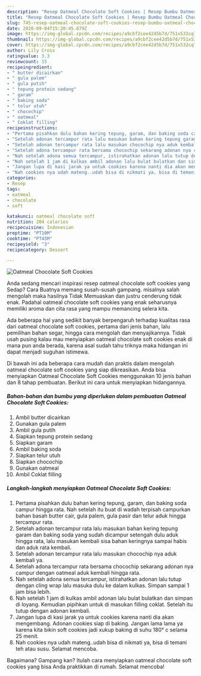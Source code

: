 ```yaml
---
description: "Resep Oatmeal Chocolate Soft Cookies | Resep Bumbu Oatmeal Chocolate Soft Cookies Yang Enak dan Simpel"
title: "Resep Oatmeal Chocolate Soft Cookies | Resep Bumbu Oatmeal Chocolate Soft Cookies Yang Enak dan Simpel"
slug: 745-resep-oatmeal-chocolate-soft-cookies-resep-bumbu-oatmeal-chocolate-soft-cookies-yang-enak-dan-simpel
date: 2020-09-04T15:20:45.679Z
image: https://img-global.cpcdn.com/recipes/a9cbf2cee42d5b7d/751x532cq70/oatmeal-chocolate-soft-cookies-foto-resep-utama.jpg
thumbnail: https://img-global.cpcdn.com/recipes/a9cbf2cee42d5b7d/751x532cq70/oatmeal-chocolate-soft-cookies-foto-resep-utama.jpg
cover: https://img-global.cpcdn.com/recipes/a9cbf2cee42d5b7d/751x532cq70/oatmeal-chocolate-soft-cookies-foto-resep-utama.jpg
author: Lily Cross
ratingvalue: 3.3
reviewcount: 15
recipeingredient:
- " butter dicairkan"
- " gula palem"
- " gula putih"
- " tepung protein sedang"
- " garam"
- " baking soda"
- " telur utuh"
- " chocochip"
- " oatmeal"
- " Coklat filling"
recipeinstructions:
- "Pertama pisahkan dulu bahan kering tepung, garam, dan baking soda campur hingga rata. Nah setelah itu buat di wadah terpisah campurkan bahan basah butter cair, gula palem, gula pasir dan telur aduk hingga tercampur rata."
- "Setelah adonan tercampur rata lalu masukan bahan kering tepung garam dan baking soda yang sudah dicampur setengah dulu aduk hingga rata, lalu masukan kembali sisa bahan keringnya sampai habis dan aduk rata kembali."
- "Setelah adonan tercampur rata lalu masukan chocochip nya aduk kembali ya."
- "Setelah adona tercampur rata bersama chocochip sekarang adonan nya campur dengan oatmeal aduk kembali hingga rata."
- "Nah setelah adona semua tercampur, istirahatkan adonan lalu tutup dengan cling wrap lalu masuka dulu ke dalam kulkas. Simpan sampai 1 jam bisa lebih."
- "Nah setelah 1 jam di kulkas ambil adonan lalu bulat bulatkan dan simpan di loyang. Kemudian pipihkan untuk di masukan filling coklat. Setelah itu tutup dengan adonan kembali."
- "Jangan lupa di kasi jarak ya untuk cookies karena nanti dia akan mengembang. Adonan cookies siap di baking. Jangan lama lama ya karena kita bikin soft cookies jadi xukup baking di suhu 180° c selama 25 menit."
- "Nah cookies nya udah mateng..udah bisa di nikmati ya, bisa di temani teh atau susu. Selamat mencoba."
categories:
- Resep
tags:
- oatmeal
- chocolate
- soft

katakunci: oatmeal chocolate soft 
nutrition: 204 calories
recipecuisine: Indonesian
preptime: "PT10M"
cooktime: "PT45M"
recipeyield: "3"
recipecategory: Dessert

---
```



![Oatmeal Chocolate Soft Cookies](https://img-global.cpcdn.com/recipes/a9cbf2cee42d5b7d/751x532cq70/oatmeal-chocolate-soft-cookies-foto-resep-utama.jpg)

Anda sedang mencari inspirasi resep oatmeal chocolate soft cookies yang Sedap? Cara Buatnya memang susah-susah gampang. misalnya salah mengolah maka hasilnya Tidak Memuaskan dan justru cenderung tidak enak. Padahal oatmeal chocolate soft cookies yang enak seharusnya memiliki aroma dan cita rasa yang mampu memancing selera kita.

Ada beberapa hal yang sedikit banyak berpengaruh terhadap kualitas rasa dari oatmeal chocolate soft cookies, pertama dari jenis bahan, lalu pemilihan bahan segar, hingga cara mengolah dan menyajikannya. Tidak usah pusing kalau mau menyiapkan oatmeal chocolate soft cookies enak di mana pun anda berada, karena asal sudah tahu triknya maka hidangan ini dapat menjadi suguhan istimewa.




Di bawah ini ada beberapa cara mudah dan praktis dalam mengolah oatmeal chocolate soft cookies yang siap dikreasikan. Anda bisa menyiapkan Oatmeal Chocolate Soft Cookies menggunakan 10 jenis bahan dan 8 tahap pembuatan. Berikut ini cara untuk menyiapkan hidangannya.

<!--inarticleads1-->

##### Bahan-bahan dan bumbu yang diperlukan dalam pembuatan Oatmeal Chocolate Soft Cookies:

1. Ambil  butter dicairkan
1. Gunakan  gula palem
1. Ambil  gula putih
1. Siapkan  tepung protein sedang
1. Siapkan  garam
1. Ambil  baking soda
1. Siapkan  telur utuh
1. Siapkan  chocochip
1. Gunakan  oatmeal
1. Ambil  Coklat filling




<!--inarticleads2-->

##### Langkah-langkah menyiapkan Oatmeal Chocolate Soft Cookies:

1. Pertama pisahkan dulu bahan kering tepung, garam, dan baking soda campur hingga rata. Nah setelah itu buat di wadah terpisah campurkan bahan basah butter cair, gula palem, gula pasir dan telur aduk hingga tercampur rata.
1. Setelah adonan tercampur rata lalu masukan bahan kering tepung garam dan baking soda yang sudah dicampur setengah dulu aduk hingga rata, lalu masukan kembali sisa bahan keringnya sampai habis dan aduk rata kembali.
1. Setelah adonan tercampur rata lalu masukan chocochip nya aduk kembali ya.
1. Setelah adona tercampur rata bersama chocochip sekarang adonan nya campur dengan oatmeal aduk kembali hingga rata.
1. Nah setelah adona semua tercampur, istirahatkan adonan lalu tutup dengan cling wrap lalu masuka dulu ke dalam kulkas. Simpan sampai 1 jam bisa lebih.
1. Nah setelah 1 jam di kulkas ambil adonan lalu bulat bulatkan dan simpan di loyang. Kemudian pipihkan untuk di masukan filling coklat. Setelah itu tutup dengan adonan kembali.
1. Jangan lupa di kasi jarak ya untuk cookies karena nanti dia akan mengembang. Adonan cookies siap di baking. Jangan lama lama ya karena kita bikin soft cookies jadi xukup baking di suhu 180° c selama 25 menit.
1. Nah cookies nya udah mateng..udah bisa di nikmati ya, bisa di temani teh atau susu. Selamat mencoba.




Bagaimana? Gampang kan? Itulah cara menyiapkan oatmeal chocolate soft cookies yang bisa Anda praktikkan di rumah. Selamat mencoba!

